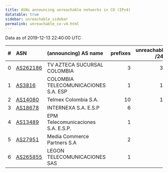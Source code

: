 ```yaml
---
title: ASNs announcing unreachable networks in CO (IPv4)
datatable: true
sidebar: unreachable_sidebar
permalink: unreachable_co-v4.html
---
```


Data as of 2019-12-13 22:40:00 UTC


<div class="datatable-begin"></div>

|   # | ASN                                      | (announcing) AS name                 |   prefixes |   unreachable /24s |
|----:|:-----------------------------------------|:-------------------------------------|-----------:|-------------------:|
|   0 | [AS262186](unreachable_AS262186-v4.html) | TV AZTECA SUCURSAL COLOMBIA          |          3 |                 34 |
|   1 | [AS3816](unreachable_AS3816-v4.html)     | COLOMBIA TELECOMUNICACIONES S.A. ESP |          1 |                 16 |
|   2 | [AS14080](unreachable_AS14080-v4.html)   | Telmex Colombia S.A.                 |         10 |                 15 |
|   3 | [AS18678](unreachable_AS18678-v4.html)   | INTERNEXA S.A. E.S.P                 |          6 |                  6 |
|   4 | [AS13489](unreachable_AS13489-v4.html)   | EPM Telecomunicaciones S.A. E.S.P.   |          1 |                  4 |
|   5 | [AS27951](unreachable_AS27951-v4.html)   | Media Commerce Partners S.A          |          2 |                  2 |
|   6 | [AS265855](unreachable_AS265855-v4.html) | LEGON TELECOMUNICACIONES SAS         |          1 |                  1 |

<div class="datatable-end"></div>